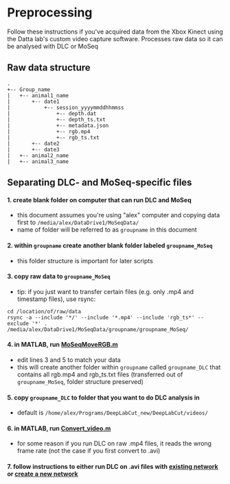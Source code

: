 # Preprocessing
Follow these instructions if you've acquired data from the Xbox Kinect using the Datta lab's custom video capture software.
Processes raw data so it can be analysed with DLC or MoSeq

## Raw data structure
```
.
+-- Group_name
|   +-- animal1_name
|       +-- date1
|           +-- session_yyyymmddhhmmss
|               +-- depth.dat
|               +-- depth_ts.txt
|               +-- metadata.json
|               +-- rgb.mp4
|               +-- rgb_ts.txt
|       +-- date2
|       +-- date3
|   +-- animal2_name
|   +-- animal3_name
```

## Separating DLC- and MoSeq-specific files
#### 1. create blank folder on computer that can run DLC and MoSeq
 - this document assumes you're using "alex" computer and copying data first to ```/media/alex/DataDrive1/MoSeqData/```
 - name of folder will be referred to as ```groupname``` in this document
#### 2. within ```groupname``` create another blank folder labeled ```groupname_MoSeq```
 - this folder structure is important for later scripts
#### 3. copy raw data to ```groupname_MoSeq```
 - tip: if you just want to transfer certain files (e.g. only .mp4 and timestamp files), use rsync:
```
cd /location/of/raw/data
rsync -a --include '*/' --include '*.mp4' --include 'rgb_ts*' --exclude '*' . /media/alex/DataDrive1/MoSeqData/groupname/groupname_MoSeq/
```
#### 4. in MATLAB, run [MoSeqMoveRGB.m](https://github.com/ckakiti/Novelty_analysis_KA/blob/master/MoSeqAnalysis/MoSeqMoveRGB.m)
 - edit lines 3 and 5 to match your data
 - this will create another folder within ```groupname``` called ```groupname_DLC``` that contains all rgb.mp4 and rgb_ts.txt files (transferred out of ```groupname_MoSeq```, folder structure preserved)
#### 5. copy ```groupname_DLC``` to folder that you want to do DLC analysis in
 - default is ```/home/alex/Programs/DeepLabCut_new/DeepLabCut/videos/```
#### 6. in MATLAB, run [Convert_video.m](https://github.com/ckakiti/Novelty_analysis_KA/blob/master/Convert_Video.m)
 - for some reason if you run DLC on raw .mp4 files, it reads the wrong frame rate (not the case if you first convert to .avi)
#### 7. follow instructions to either run DLC on .avi files with [existing network](https://github.com/ckakiti/Novelty_analysis_KA/blob/master/Docs/Using_DLC_in_UchidaLab_Korleki.md) or [create a new network](https://github.com/ckakiti/Novelty_analysis_KA/blob/master/Docs/Training_a_new_network.md)
